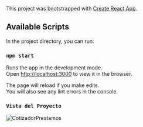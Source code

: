 This project was bootstrapped with [Create React App](https://github.com/facebook/create-react-app).

## Available Scripts

In the project directory, you can run:

### `npm start`

Runs the app in the development mode.<br />
Open [http://localhost:3000](http://localhost:3000) to view it in the browser.

The page will reload if you make edits.<br />
You will also see any lint errors in the console.

### `Vista del Proyecto`

![CotizadorPrestamos](https://user-images.githubusercontent.com/55706685/83344813-78fe0780-a2d1-11ea-8102-0b278e38838e.PNG)
